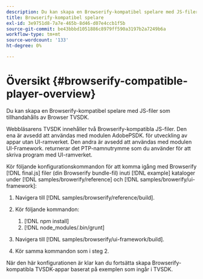 ```yaml
---
description: Du kan skapa en Browserify-kompatibel spelare med JS-filer som tillhandahålls av Browser TVSDK.
title: Browserify-kompatibel spelare
exl-id: 3e9751d8-7a7e-465b-8d46-d07e4ccb1f5b
source-git-commit: be43bbbd1051886c8979ff590a3197b2a7249b6a
workflow-type: tm+mt
source-wordcount: '133'
ht-degree: 0%

---
```


# Översikt {#browserify-compatible-player-overview}

Du kan skapa en Browserify-kompatibel spelare med JS-filer som tillhandahålls av Browser TVSDK.

Webbläsarens TVSDK innehåller två Browserify-kompatibla JS-filer. Den ena är avsedd att användas med modulen AdobePSDK. för utveckling av appar utan UI-ramverket. Den andra är avsedd att användas med modulen UI-Framework. returnerar det PTP-namnutrymme som du använder för att skriva program med UI-ramverket.

Kör följande konfigurationskommandon för att komma igång med Browserify [!DNL final.js] filer (din Browserify bundle-fil) inuti [!DNL example] kataloger under [!DNL samples/browerify/reference] och [!DNL samples/browerify/ui-framework]:

1. Navigera till [!DNL samples/browserify/reference/build].
1. Kör följande kommandon:

   1. [!DNL npm install]
   1. [!DNL node_modules/.bin/grunt]

1. Navigera till [!DNL samples/browserify/ui-framework/build].
1. Kör samma kommandon som i steg 2.

När den här konfigurationen är klar kan du fortsätta skapa Browserify-kompatibla TVSDK-appar baserat på exemplen som ingår i TVSDK.
